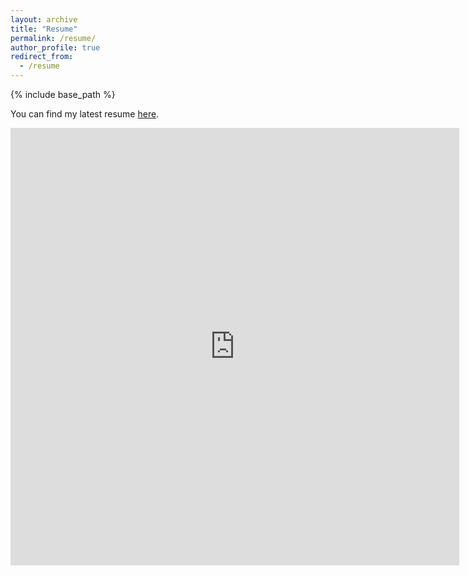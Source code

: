 ```yaml
---
layout: archive
title: "Resume"
permalink: /resume/
author_profile: true
redirect_from:
  - /resume
---
```


{% include base_path %}

You can find my latest resume [here](https://anumoshsad.github.io/files/ResumeRecent.pdf).

<iframe src="http://docs.google.com/gview?url=https://anumoshsad.github.io/files/ResumeRecent.pdf" style="width:718px; height:700px;" frameborder="0"></iframe>

